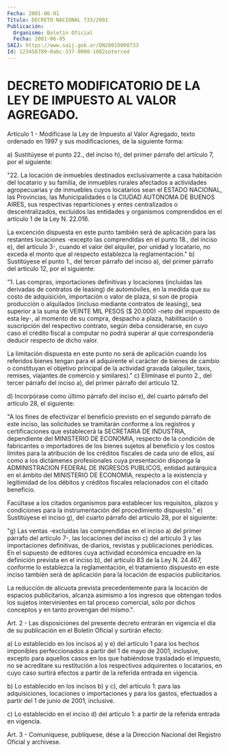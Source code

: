 ```yaml
---
Fecha: 2001-06-01
Título: DECRETO NACIONAL 733/2001
Publicación:
  Organismo: Boletín Oficial
  Fecha: 2001-06-05
SAIJ: https://www.saij.gob.ar/DN20010000733
Id: 123456789-0abc-337-0000-1002soterced
---
```

# DECRETO MODIFICATORIO DE LA LEY DE IMPUESTO AL VALOR AGREGADO.

<a id="1"></a>
Artículo  1  - Modifícase la Ley de Impuesto  al  Valor  Agregado, texto ordenado en 1997 y sus modificaciones, de la siguiente forma:

a) Sustitúyese  el punto 22., del inciso h), del primer párrafo del artículo 7, por  el  siguiente:

"22.  La  locación  de  inmuebles destinados  exclusivamente a casa habitación del locatario y su familia, de inmuebles rurales afectados a actividades agropecuarias y de inmuebles cuyos locatarios  sean el ESTADO NACIONAL, las Provincias,  las  Municipalidades o la CIUDAD AUTONOMA  DE  BUENOS  AIRES,  sus  respectivas reparticiones y entes centralizados  o  descentralizados,  excluidos    las  entidades  y organismos  comprendidos  en  el artículo 1 de la Ley  N.  22.016.

La excención dispuesta en este punto  también  será  de  aplicación para las restantes locaciones -excepto las comprendidas en el punto 18., del inciso e), del artículo 3-, cuando el valor del alquiler, por  unidad  y  locatario,  no  exceda  el  monto que al respecto establezca  la  reglamentación." b) Sustitúyese el  punto  1.,  del tercer párrafo del  inciso  a), del primer párrafo del artículo 12, por el siguiente:

"1. Las compras, importaciones definitivas y locaciones (incluidas las  derivadas  de  contratos de leasing)  de automóviles, en la medida que su costo de adquisición, importación o valor de plaza, si son de propia producción o alquilados (incluso mediante contratos de leasing), sea superior  a la suma de VEINTE MIL PESOS ($ 20.000) -neto del impuesto de esta ley-, al momento de su  compra,  despacho a plaza, habilitación o suscripción  del respectivo contrato, según deba considerarse, en  cuyo  caso  el crédito fiscal a computar  no podrá  superar al que correspondería deducir respecto de dicho valor.

La limitación dispuesta en este punto no  será de aplicación cuando los  referidos  bienes  tengan para el adquirente  el  carácter  de bienes de cambio o constituyan  el objetivo principal de la actividad gravada (alquiler, taxis, remises,  viajantes  de  comercio  y similares)." c)  Elimínase  el  punto  2.,  del tercer párrafo del inciso a), del primer párrafo del artículo 12.

d)  Incorpórase  como  último  párrafo del inciso  e),  del  cuarto párrafo del artículo 28, el siguiente:

"A los fines de efectivizar el beneficio previsto en el segundo párrafo  de  este  inciso,  las solicitudes  se  tramitarán conforme a  los  registros  y  certificaciones  que establecerá la SECRETARIA DE INDUSTRIA, dependiente del MINISTERIO  DE  ECONOMIA,  respecto de la condición de fabricantes o importadores de los bienes sujetos al beneficio y los costos límites para la atribución de los  créditos fiscales de cada uno de ellos, así como a los dictámenes profesionales cuya  presentación disponga  la  ADMINISTRACION  FEDERAL DE INGRESOS PUBLICOS, entidad autárquica en el ámbito del MINISTERIO DE ECONOMIA, respecto a la existencia  y  legitimidad  de  los  débitos y créditos fiscales relacionados con el citado beneficio.

Facúltase a los citados organismos para establecer los requisitos, plazos  y  condiciones  para  la instrumentación del  procedimiento dispuesto." e) Sustitúyese el inciso  g),  del  cuarto  párrafo del artículo 28, por  el  siguiente:

"g) Las ventas -excluidas las comprendidas en el inciso a) del primer párrafo del artículo 7-, las locaciones  del inciso c) del artículo 3 y las importaciones definitivas, de diarios, revistas y publicaciones periódicas. En el supuesto de editores cuya actividad económica encuadre en la definición  prevista en el inciso b), del artículo 83 de la Ley N. 24.467, conforme  lo  establezca  la reglamentación, el tratamiento dispuesto  en  este  inciso  también será  de  aplicación para  la locación de espacios publicitarios.

La reducción de alícuota prevista precedentemente para la locación de espacios publicitarios, alcanza  asimismo  a  los  ingresos  que obtengan todos los sujetos intervinientes en tal proceso comercial, sólo  por  dichos  conceptos  y  en  tanto provengan del mismo.".

<a id="2"></a>
Art.  2  -  Las disposiciones del presente  decreto  entrarán  en vigencia el día de su publicación en el Boletín Oficial y surtirán efecto:

a) Lo  establecido en los incisos a) y e) del artículo 1 para los hechos  imponibles perfeccionados a partir del 1 de mayo de 2001, inclusive,  excepto  para aquellos casos en los que habiéndose trasladado el impuesto, no  se acreditare su restitución a los respectivos adquirentes o locatarios, en cuyo caso surtirá efectos a partir de la referida entrada en vigencia.

b) Lo establecido en los incisos b)  y  c),  del artículo 1: para las adquisiciones, locaciones o importaciones  y  para los gastos, efectuados  a  partir  del  1  de  junio  de  2001,  inclusive.

c) Lo establecido en el inciso d) del artículo 1: a  partir  de la referida entrada en vigencia.

<a id="3"></a>
Art.  3 - Comuníquese, publíquese, dése a la Dirección Nacional del Registro Oficial y archívese.